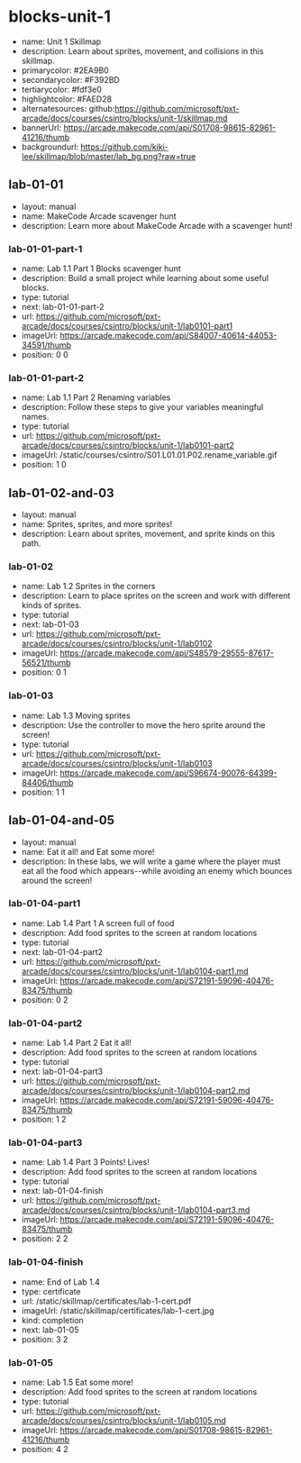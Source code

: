 # blocks-unit-1

* name: Unit 1 Skillmap
* description: Learn about sprites, movement, and collisions in this skillmap.
* primarycolor: #2EA9B0
* secondarycolor: #F392BD
* tertiarycolor: #fdf3e0
* highlightcolor: #FAED28
* alternatesources: github:https://github.com/microsoft/pxt-arcade/docs/courses/csintro/blocks/unit-1/skillmap.md
* bannerUrl: https://arcade.makecode.com/api/S01708-98615-82961-41216/thumb
* backgroundurl: https://github.com/kiki-lee/skillmap/blob/master/lab_bg.png?raw=true

## lab-01-01

* layout: manual
* name: MakeCode Arcade scavenger hunt
* description: Learn more about MakeCode Arcade with a scavenger hunt!

### lab-01-01-part-1

* name: Lab 1.1 Part 1 Blocks scavenger hunt
* description: Build a small project while learning about some useful blocks.
* type: tutorial
* next: lab-01-01-part-2
* url: https://github.com/microsoft/pxt-arcade/docs/courses/csintro/blocks/unit-1/lab0101-part1
* imageUrl: https://arcade.makecode.com/api/S84007-40614-44053-34591/thumb
* position: 0 0

### lab-01-01-part-2

* name: Lab 1.1 Part 2 Renaming variables
* description: Follow these steps to give your variables meaningful names.
* type: tutorial
* url: https://github.com/microsoft/pxt-arcade/docs/courses/csintro/blocks/unit-1/lab0101-part2
* imageUrl: /static/courses/csintro/S01.L01.01.P02.rename_variable.gif
* position: 1 0

## lab-01-02-and-03

* layout: manual
* name: Sprites, sprites, and more sprites!
* description: Learn about sprites, movement, and sprite kinds on this path.

### lab-01-02

* name: Lab 1.2 Sprites in the corners
* description: Learn to place sprites on the screen and work with different kinds of sprites.
* type: tutorial
* next: lab-01-03
* url: https://github.com/microsoft/pxt-arcade/docs/courses/csintro/blocks/unit-1/lab0102
* imageUrl: https://arcade.makecode.com/api/S48579-29555-87617-56521/thumb
* position: 0 1

### lab-01-03

* name: Lab 1.3 Moving sprites
* description: Use the controller to move the hero sprite around the screen!
* type: tutorial
* url: https://github.com/microsoft/pxt-arcade/docs/courses/csintro/blocks/unit-1/lab0103
* imageUrl: https://arcade.makecode.com/api/S96674-90076-64399-84406/thumb
* position: 1 1

## lab-01-04-and-05

* layout: manual
* name: Eat it all! and Eat some more!
* description: In these labs, we will write a game where the player must eat all the food
which appears--while avoiding an enemy which bounces around the screen!

### lab-01-04-part1

* name: Lab 1.4 Part 1 A screen full of food
* description: Add food sprites to the screen at random locations
* type: tutorial
* next: lab-01-04-part2
* url: https://github.com/microsoft/pxt-arcade/docs/courses/csintro/blocks/unit-1/lab0104-part1.md
* imageUrl: https://arcade.makecode.com/api/S72191-59096-40476-83475/thumb
* position: 0 2

### lab-01-04-part2

* name: Lab 1.4 Part 2 Eat it all!
* description: Add food sprites to the screen at random locations
* type: tutorial
* next: lab-01-04-part3
* url: https://github.com/microsoft/pxt-arcade/docs/courses/csintro/blocks/unit-1/lab0104-part2.md
* imageUrl: https://arcade.makecode.com/api/S72191-59096-40476-83475/thumb
* position: 1 2

### lab-01-04-part3

* name: Lab 1.4 Part 3 Points! Lives!
* description: Add food sprites to the screen at random locations
* type: tutorial
* next: lab-01-04-finish
* url: https://github.com/microsoft/pxt-arcade/docs/courses/csintro/blocks/unit-1/lab0104-part3.md
* imageUrl: https://arcade.makecode.com/api/S72191-59096-40476-83475/thumb
* position: 2 2

### lab-01-04-finish

* name: End of Lab 1.4
* type: certificate
* url: /static/skillmap/certificates/lab-1-cert.pdf
* imageUrl: /static/skillmap/certificates/lab-1-cert.jpg
* kind: completion
* next: lab-01-05
* position: 3 2

### lab-01-05

* name: Lab 1.5 Eat some more!
* description: Add food sprites to the screen at random locations
* type: tutorial
* url: https://github.com/microsoft/pxt-arcade/docs/courses/csintro/blocks/unit-1/lab0105.md
* imageUrl: https://arcade.makecode.com/api/S01708-98615-82961-41216/thumb
* position: 4 2
